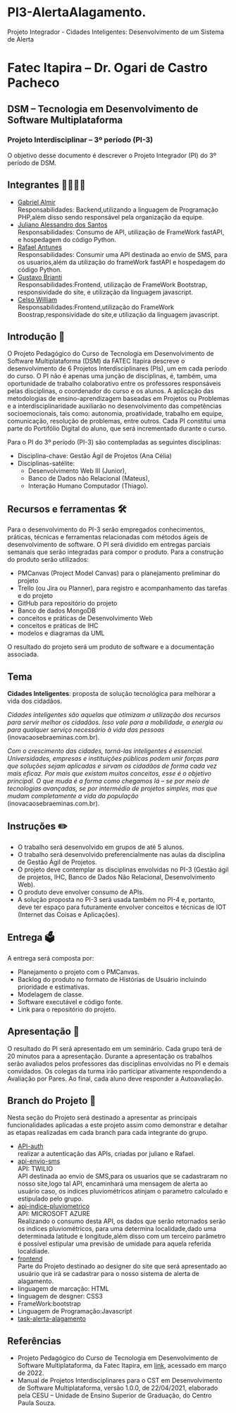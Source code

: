# PI3-AlertaAlagamento.
Projeto Integrador - Cidades Inteligentes: Desenvolvimento de um Sistema de Alerta

# Fatec Itapira – Dr. Ogari de Castro Pacheco
## DSM – Tecnologia em Desenvolvimento de Software Multiplataforma
### Projeto Interdisciplinar – 3º período (PI-3)

O objetivo desse documento é descrever o Projeto Integrador (PI) do 3º período de DSM.

## Integrantes 👩‍💻👨‍💻
- <a href = "https://github.com/gabrielalmir">Gabriel Almir</a><br>
 Responsabilidades: Backend,utilizando a linguagem de Programação PHP,além disso sendo responsável pela organização da equipe.
- <a href="https://github.com/julianoAlessandro">Juliano Alessandro dos Santos</a><br>
 Responsabilidades: Consumo de API, utilização de FrameWork fastAPI, e hospedagem do código Python.<br>
- <a href="https://github.com/RafaelAntunes2">Rafael Antunes</a><br>
 Responsabilidades: Consumir uma API destinada ao envio de SMS, para os usuarios,além da utilização do frameWork fastAPI e hospedagem do código Python.<br>
- <a href="https://github.com/ogustavobrianti">Gustavo Brianti</a><br>
 Responsabilidades:Frontend, utilização de FrameWork Bootstrap, responsividade do site, e utilização da linguagem javascript.<br>
- <a href="https://github.com/cwilliam956">Celso William</a><br>
Responsabilidades:Frontend,utilização do FrameWork Boostrap,responsividade do site,e utilização da linguagem javascript.<br>

## Introdução 📖

O Projeto Pedagógico do Curso de Tecnologia em Desenvolvimento de Software Multiplataforma (DSM) da FATEC Itapira descreve o desenvolvimento de 6 Projetos Interdisciplinares (PIs), um em cada período do curso. O PI não é apenas uma junção de disciplinas, é, também, uma oportunidade de trabalho colaborativo entre os professores responsáveis pelas disciplinas, o coordenador do curso e os alunos. A aplicação das metodologias de ensino-aprendizagem baseadas em Projetos ou Problemas e a interdisciplinaridade auxiliarão no desenvolvimento das competências socioemocionais, tais como: autonomia, proatividade, trabalho em equipe, comunicação, resolução de problemas, entre outros. Cada PI constitui uma parte do Portifólio Digital do aluno, que será incrementado durante o curso.

Para o PI do 3º período (PI-3) são contempladas as seguintes disciplinas:
- Disciplina-chave: Gestão Ágil de Projetos (Ana Célia)
- Disciplinas-satélite:
  - Desenvolvimento Web III (Junior),
  - Banco de Dados não Relacional (Mateus),
  - Interação Humano Computador (Thiago).

## Recursos e ferramentas 🛠️

Para o desenvolvimento do PI-3 serão empregados conhecimentos, práticas, técnicas e ferramentas relacionadas com métodos ágeis de desenvolvimento de software. O PI será dividido em entregas parciais semanais que serão integradas para compor o produto. Para a construção do produto serão utilizados:

- PMCanvas (Project Model Canvas) para o planejamento preliminar do projeto
- Trello (ou Jira ou Planner), para registro e acompanhamento das tarefas e do projeto
- GitHub para repositório do projeto
- Banco de dados MongoDB
- conceitos e práticas de Desenvolvimento Web
- conceitos e práticas de IHC
- modelos e diagramas da UML

O resultado do projeto será um produto de software e a documentação associada.

## Tema

**Cidades Inteligentes**: proposta de solução tecnológica para melhorar a vida dos cidadãos.

*Cidades inteligentes são aquelas que otimizam a utilização dos recursos para servir melhor os cidadãos. Isso vale para a mobilidade, a energia ou para qualquer serviço necessário à vida das pessoas* (inovacaosebraeminas.com.br).

*Com o crescimento das cidades, torná-las inteligentes é essencial. Universidades, empresas e instituições públicas podem unir forças para que soluções sejam aplicadas e sirvam os cidadãos de forma cada vez mais eficaz. Por mais que existam muitos conceitos, esse é o objetivo principal. O que muda é a forma como chegamos lá – se por meio de tecnologias avançadas, se por intermédio de projetos simples, mas que mudam completamente a vida da população* (inovacaosebraeminas.com.br).

## Instruções ✏️

- O trabalho será desenvolvido em grupos de até 5 alunos.
- O trabalho será desenvolvido preferencialmente nas aulas da disciplina de Gestão Ágil de Projetos.
- O projeto deve contemplar as disciplinas envolvidas no PI-3 (Gestão ágil de projetos, IHC, Banco de Dados Não Relacional, Desenvolvimento Web).
- O produto deve envolver consumo de APIs.
- A solução proposta no PI-3 será usada também no PI-4 e, portanto, deve ter espaço para futuramente envolver conceitos e técnicas de IOT (Internet das Coisas e Aplicações).

## Entrega 🗳️

A entrega será composta por:
- Planejamento o projeto com o PMCanvas.
- Backlog do produto no formato de Histórias de Usuário incluindo prioridade e estimativas.
- Modelagem de classe.
- Software executável e código fonte.
- Link para o repositório do projeto.

## Apresentação 🚀

O resultado do PI será apresentado em um seminário. Cada grupo terá de 20 minutos para a apresentação. Durante a apresentação os trabalhos serão avaliados pelos professores das disciplinas envolvidas no PI e demais convidados. Os colegas da turma irão participar ativamente respondendo a Avaliação por Pares. Ao final, cada aluno deve responder a Autoavaliação.
## Branch do Projeto  🔨
  Nesta seção  do Projeto será  destinado a apresentar  as principais funcionalidades aplicadas a este projeto assim como demonstrar e detalhar  as etapas realizadas
em cada branch para cada integrante do grupo.
- <a href= "https://github.com/gabrielalmir/tethys/tree/api-auth">API-auth</a><br>
realizar a autenticação das APIs, criadas por juliano e Rafael.<br>
- <a href= "https://github.com/gabrielalmir/tethys/tree/api-envio-sms">api-envio-sms</a><br>
API: TWILIO<BR>
API destinada ao envio de SMS,para os usuarios que se cadastraram  no nosso site,logo tal API, encaminhará uma mensagem de alerta  ao usuário caso, os indices pluviométricos atinjam o parametro calculado e estipulado pelo grupo.<br>
- <a href = "https://github.com/gabrielalmir/tethys/tree/api-indice-pluviometrico">api-indice-pluviometrico</a><br>
API: MICROSOFT AZURE<br>
Realizando o consumo desta API, os dados que serão retornados serão os indices pluviométricos, para uma determina localidade,dado uma determinada latitude e longitude,além disso com um terceiro parâmetro é possível estipular uma previsão de  umidade para aquela referida localdiade.
- <a href= "https://github.com/gabrielalmir/tethys/tree/frontend">frontend</a><br>
  Parte do Projeto destinado ao designer do site que será apresentado ao usuário que irá se cadastrar para o nosso sistema de alerta de alagamento.
 - linguagem de marcação: HTML
 - linguagem de desgner: CSS3
 - FrameWork:bootstrap
 - Linguagem de Programação:Javascript
- <a href= "https://github.com/gabrielalmir/tethys/tree/task-alerta-alagamento">task-alerta-alagamento</a>


## Referências

- Projeto Pedagógico do Curso de Tecnologia em Desenvolvimento de Software Multiplataforma, da Fatec Itapira, em [link](https://www.fatecitapira.edu.br/files/cursos/proj_ped_DSM.pdf), acessado em março de 2022.
- Manual de Projetos Interdisciplinares para o CST em Desenvolvimento de Software Multiplataforma, versão 1.0.0, de 22/04/2021, elaborado pela CESU – Unidade de Ensino Superior de Graduação, do Centro Paula Souza.

